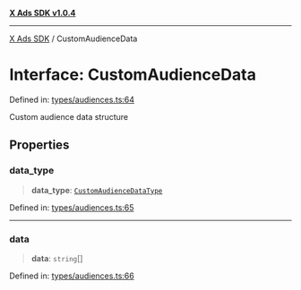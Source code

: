 [**X Ads SDK v1.0.4**](../README.md)

***

[X Ads SDK](../globals.md) / CustomAudienceData

# Interface: CustomAudienceData

Defined in: [types/audiences.ts:64](https://github.com/kage1020/x-ads-sdk/blob/main/src/types/audiences.ts#L64)

Custom audience data structure

## Properties

### data\_type

> **data\_type**: [`CustomAudienceDataType`](../type-aliases/CustomAudienceDataType.md)

Defined in: [types/audiences.ts:65](https://github.com/kage1020/x-ads-sdk/blob/main/src/types/audiences.ts#L65)

***

### data

> **data**: `string`[]

Defined in: [types/audiences.ts:66](https://github.com/kage1020/x-ads-sdk/blob/main/src/types/audiences.ts#L66)

